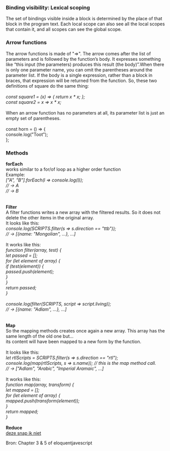 
<h3> Binding visibility: Lexical scoping </h3>
<p> The set of bindings visible inside a block is determined by the place of that block in the program text. Each local scope can also see all the local scopes that contain it, and all scopes can see the global scope. <p>
  
  <h3> Arrow functions </h3>
  <p> The arrow functions is made of "=>". The arrow comes after the list of parameters and is followed by the function’s body. It expresses something like “this input (the parameters) produces this result (the body)”.When there is only one parameter name, you can omit the parentheses around the parameter list. If the body is a single expression, rather than a block in braces, that expression will be returned from the function. So, these two definitions of square do the same thing:
  <br/> <br/>
<i>
const square1 = (x) => { return x * x; }; <br/>
const square2 = x => x * x; <br/>
  </i> 
   <br/>
When an arrow function has no parameters at all, its parameter list is just an empty set of parentheses. <br/>
 <br/>
const horn = () => { <br/>
  console.log("Toot"); <br/>
}; <br/>

</p>

<h3> Methods </h3>
<p> <b> forEach </b> <br/>
  works similar to a for/of loop as a higher order function <br/>
  Example: <br/>
  <i> ["A", "B"].forEach(l => console.log(l)); <br/>
// → A <br/>
// → B <br/>
  </i>
   <br/> <br/>
  <b> Filter </b> <br/>
  A filter functions writes a new array with the filtered results. So it does not delete the other items in the original array. <br/>
  It looks like this: <br/>
  <i> console.log(SCRIPTS.filter(s => s.direction == "ttb")); <br/>
    // → [{name: "Mongolian", …}, …] </i> <br/>
   <br/>
  It works like this: <i><br/>
  function filter(array, test) {<br/>
  let passed = [];<br/>
  for (let element of array) {<br/>
    if (test(element)) {<br/>
      passed.push(element);<br/>
    }<br/>
  }<br/>
  return passed;<br/>
}<br/>
<br/>
console.log(filter(SCRIPTS, script => script.living));<br/>
// → [{name: "Adlam", …}, …]<br/>
  </i> <br/>
  <br/>
  <b> Map </b><br/>
  So the mapping methods creates once again a new array. This array has the same length of the old one but...<br/>
  its content will have been mapped to a new form by the function.
 <br/><br/>
  It looks like this:<br/> <i>
  let rtlScripts = SCRIPTS.filter(s => s.direction == "rtl");<br/>
console.log(map(rtlScripts, s => s.name)); // this is the map method call.<br/>
// → ["Adlam", "Arabic", "Imperial Aramaic", …]<br/>
  </i><br/>
  It works like this:<br/><i>
  function map(array, transform) {<br/>
  let mapped = [];<br/>
  for (let element of array) {<br/>
    mapped.push(transform(element));<br/>
  }<br/>
  return mapped;<br/>
}</i><br/>
  
  <br/>
  <b> Reduce </b><br/>
  <u> deze snap ik niet </u>
  
Bron: Chapter 3 & 5 of eloquentjavescript
